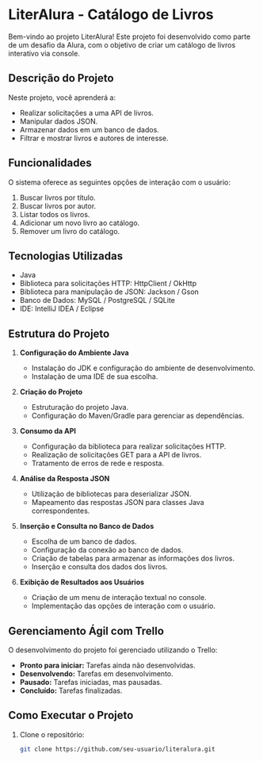 # LiterAlura - Catálogo de Livros

Bem-vindo ao projeto LiterAlura! Este projeto foi desenvolvido como parte de um desafio da Alura, com o objetivo de criar um catálogo de livros interativo via console.

## Descrição do Projeto

Neste projeto, você aprenderá a:
- Realizar solicitações a uma API de livros.
- Manipular dados JSON.
- Armazenar dados em um banco de dados.
- Filtrar e mostrar livros e autores de interesse.

## Funcionalidades

O sistema oferece as seguintes opções de interação com o usuário:
1. Buscar livros por título.
2. Buscar livros por autor.
3. Listar todos os livros.
4. Adicionar um novo livro ao catálogo.
5. Remover um livro do catálogo.

## Tecnologias Utilizadas

- Java
- Biblioteca para solicitações HTTP: HttpClient / OkHttp
- Biblioteca para manipulação de JSON: Jackson / Gson
- Banco de Dados: MySQL / PostgreSQL / SQLite
- IDE: IntelliJ IDEA / Eclipse

## Estrutura do Projeto

1. **Configuração do Ambiente Java**
   - Instalação do JDK e configuração do ambiente de desenvolvimento.
   - Instalação de uma IDE de sua escolha.

2. **Criação do Projeto**
   - Estruturação do projeto Java.
   - Configuração do Maven/Gradle para gerenciar as dependências.

3. **Consumo da API**
   - Configuração da biblioteca para realizar solicitações HTTP.
   - Realização de solicitações GET para a API de livros.
   - Tratamento de erros de rede e resposta.

4. **Análise da Resposta JSON**
   - Utilização de bibliotecas para deserializar JSON.
   - Mapeamento das respostas JSON para classes Java correspondentes.

5. **Inserção e Consulta no Banco de Dados**
   - Escolha de um banco de dados.
   - Configuração da conexão ao banco de dados.
   - Criação de tabelas para armazenar as informações dos livros.
   - Inserção e consulta dos dados dos livros.

6. **Exibição de Resultados aos Usuários**
   - Criação de um menu de interação textual no console.
   - Implementação das opções de interação com o usuário.

## Gerenciamento Ágil com Trello

O desenvolvimento do projeto foi gerenciado utilizando o Trello:
- **Pronto para iniciar:** Tarefas ainda não desenvolvidas.
- **Desenvolvendo:** Tarefas em desenvolvimento.
- **Pausado:** Tarefas iniciadas, mas pausadas.
- **Concluído:** Tarefas finalizadas.

## Como Executar o Projeto

1. Clone o repositório:
   ```bash
   git clone https://github.com/seu-usuario/literalura.git
